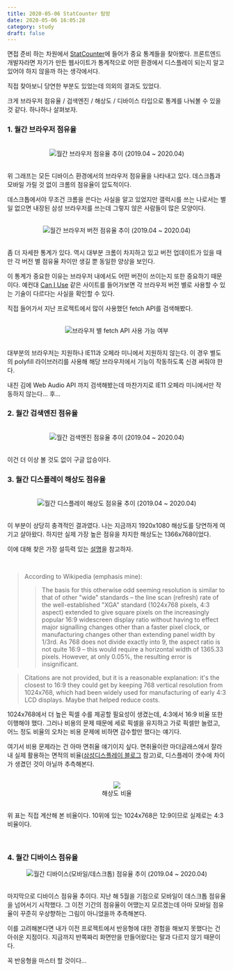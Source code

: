 ```yaml
---
title: 2020-05-06 StatCounter 탐방
date: 2020-05-06 16:05:28
category: study
draft: false
---
```


면접 준비 하는 차원에서 [StatCounter](https://gs.statcounter.com/)에 들어가 중요 통계들을 찾아봤다. 프론트엔드 개발자라면 자기가 만든 웹사이트가 통계적으로 어떤 환경에서 디스플레이 되는지 알고 있어야 하지 않을까 하는 생각에서다.

직접 찾아보니 당연한 부분도 있었는데 의외의 결과도 있었다.

크게 브라우저 점유율 / 검색엔진 / 해상도 / 디바이스 타입으로 통계를 나눠볼 수 있을 것 같다. 하나하나 살펴보자.

### 1. 월간 브라우저 점유율

<br>

<div align="center">
  <img src="./images/stat1.png" />월간 브라우저 점유율 추이 (2019.04 ~ 2020.04)
</div>

<br>

위 그래프는 모든 디바이스 환경에서의 브라우저 점유율을 나타내고 있다. 데스크톱과 모바일 가릴 것 없이 크롬의 점유율이 압도적이다.

데스크톱에서야 무조건 크롬을 쓴다는 사실을 알고 있었지만 갤럭시를 쓰는 나로서는 별일 없으면 내장된 삼성 브라우저를 쓰는데 그렇지 않은 사람들이 많은 모양이다.

<br>

<div align="center">
  <img src="./images/stat5.png" />월간 브라우저 버전 점유율 추이 (2019.04 ~ 2020.04)
</div>

<br>

좀 더 자세한 통계가 있다. 역시 대부분 크롬이 차지하고 있고 버전 업데이트가 있을 때만 각 버전 별 점유율 차이만 생길 뿐 동일한 양상을 보인다.

이 통계가 중요한 이유는 브라우저 내에서도 어떤 버전이 쓰이는지 또한 중요하기 때문이다. 예컨대 [Can I Use](https://caniuse.com/) 같은 사이트를 들어가보면 각 브라우저 버전 별로 사용할 수 있는 기술이 다르다는 사실을 확인할 수 있다.

직접 들어가서 지난 프로젝트에서 많이 사용했던 fetch API를 검색해봤다.

<br>

<div align="center">
  <img src="./images/caniuse.png" />브라우저 별 fetch API 사용 가능 여부
</div>

<br>

대부분의 브라우저는 지원하나 IE11과 오페라 미니에서 지원하지 않는다. 이 경우 별도의 polyfill 라이브러리를 사용해 해당 브라우저에서 기능이 작동하도록 신경 써줘야 한다.

내친 김에 Web Audio API 까지 검색해봤는데 마찬가지로 IE11 오페라 미니에서만 작동하지 않는다... 후...

### 2. 월간 검색엔진 점유율

<br>

<div align="center">
  <img src="./images/stat2.png" />월간 검색엔진 점유율 추이 (2019.04 ~ 2020.04)
</div>

<br>

이건 더 이상 볼 것도 없이 구글 압승이다.

### 3. 월간 디스플레이 해상도 점유율

<br>

<div align="center">
  <img src="./images/stat3.png" />월간 디스플레이 해상도 점유율 추이 (2019.04 ~ 2020.04)
</div>

<br>

이 부분이 상당히 충격적인 결과였다. 나는 지금까지 1920x1080 해상도를 당연하게 여기고 살아왔다. 하지만 실제 가장 높은 점유을 차지한 해상도는 1366x768이었다.

이에 대해 찾은 가장 설득력 있는 [설명](https://superuser.com/questions/946086/why-does-1366x768-resolution-exist)을 참고하자.

<br>

> According to Wikipedia (emphasis mine):
>
> > The basis for this otherwise odd seeming resolution is similar to that of other "wide" standards – the line scan (refresh) rate of the well-established "XGA" standard (1024x768 pixels, 4:3 aspect) extended to give square pixels on the increasingly popular 16:9 widescreen display ratio without having to effect major signalling changes other than a faster pixel clock, or manufacturing changes other than extending panel width by 1/3rd. As 768 does not divide exactly into 9, the aspect ratio is not quite 16:9 – this would require a horizontal width of 1365.33 pixels. However, at only 0.05%, the resulting error is insignificant.

> Citations are not provided, but it is a reasonable explanation: it's the closest to 16:9 they could get by keeping 768 vertical resolution from 1024x768, which had been widely used for manufacturing of early 4:3 LCD displays. Maybe that helped reduce costs.

1024x768에서 더 높은 픽셀 수를 제공할 필요성이 생겼는데, 4:3에서 16:9 비율 또한 이행해야 했다. 그러나 비용의 문제 때문에 세로 픽셀을 유지하고 가로 픽셀만 늘렸고, 어느 정도 비율의 오차는 비용 문제에 비하면 감수할만 했다는 얘기다.

여기서 비용 문제라는 건 아마 면취율 얘기이지 싶다. 면취율이란 마더글래스에서 잘라내 실제 활용하는 면적의 비율([삼성디스플레이 블로그](http://news.samsungdisplay.com/13671) 참고)로, 디스플레이 갯수에 차이가 생겼던 것이 아닐까 추측해본다.

<br>

<div align="center">
  <img src="./images/stattable.png" /><br>해상도 비율
</div>

<br>

위 표는 직접 계산해 본 비율이다. 10위에 있는 1024x768은 12:9이므로 실제로는 4:3 비율이다.

<br>

### 4. 월간 디바이스 점유율

<div align="center">
  <img src="./images/stat4.png" />월간 디바이스(모바일/데스크톱) 점유율 추이 (2019.04 ~ 2020.04)
</div>

<br>

마지막으로 디바이스 점유율 추이다. 지난 해 5월을 기점으로 모바일이 데스크톱 점유율을 넘어서기 시작했다. 그 이전 기간의 점유율이 어땠는지 모르겠는데 아마 모바일 점유율이 꾸준히 우상향하는 그림이 아니었을까 추측해본다.

이를 고려해본다면 내가 이전 프로젝트에서 반응형에 대한 경험을 해보지 못했다는 건 아쉬운 지점이다. 지금까지 반쪽짜리 화면만을 만들어왔다는 말과 다르지 않기 때문이다.

꼭 반응형을 마스터 할 것이다...

